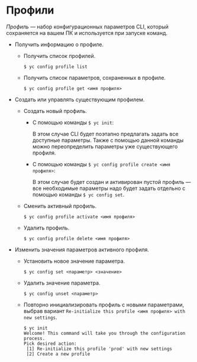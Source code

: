 # Профили

_Профиль_ — набор конфигурационных параметров CLI, который сохраняется на вашем ПК и используется при запуске команд.

- Получить информацию о профиле. 

    - Получить список профилей.
    
        ```
        $ yc config profile list
        ```
       
    - Получить список параметров, сохраненных в профиле.
    
        ```
        $ yc config profile get <имя профиля>
        ```
        
- Создать или управлять существующим профилем.
    
    - Создать новый профиль.
    
        - С помощью команды `$ yc init`: 
        
            В этом случае CLI будет поэтапно предлагать задать все доступные параметры.  Также с помощью данной команды можно переопределить параметры уже существующего профиля.
        
        - С помощью команды `$ yc config profile create <имя профиля>`: 
        
            В этом случае будет создан и активирован пустой профиль — все необходимые параметры надо будет задать отдельно с помощью команды `$ yc config set`.
    
    - Сменить активный профиль.
        
        ```
        $ yc config profile activate <имя профиля>
        ```
    
    - Удалить профиль.
        
        ```
        $ yc config profile delete <имя профиля>
        ```
        
- Изменить значения параметров активного профиля.    

    - Установить новое значение параметра.
        
        ```
        $ yc config set <параметр> <значение>
        ```
        
    - Удалить значение параметра.
        
        ```
        $ yc config unset <параметр> 
        ```
        
    - Повторно инициализировать профиль с новыми параметрами, выбрав вариант `Re-initialize this profile <имя профиля> with new settings`. 
    
        ```
        $ yc init
        Welcome! This command will take you through the configuration process.
        Pick desired action:
         [1] Re-initialize this profile 'prod' with new settings
         [2] Create a new profile
        ``` 
